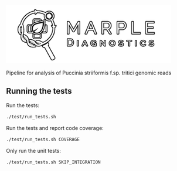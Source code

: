<img alt="MARPLE DIAGNOSTICS" src="docs/marple-bordered.png" height="160em"/>

Pipeline for analysis of Puccinia striiformis f.sp. tritici genomic reads

## Running the tests

Run the tests:

```bash
./test/run_tests.sh
```

Run the tests and report code coverage:

```bash
./test/run_tests.sh COVERAGE
```

Only run the unit tests:

```bash
./test/run_tests.sh SKIP_INTEGRATION
```
